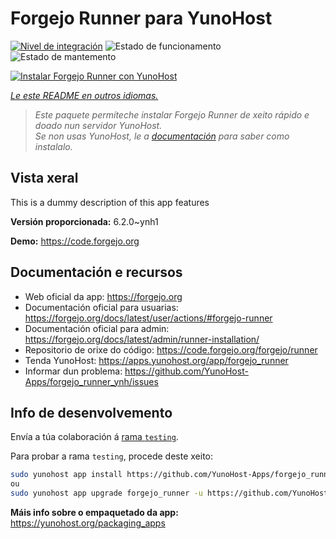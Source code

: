 <!--
NOTA: Este README foi creado automáticamente por <https://github.com/YunoHost/apps/tree/master/tools/readme_generator>
NON debe editarse manualmente.
-->

# Forgejo Runner para YunoHost

[![Nivel de integración](https://apps.yunohost.org/badge/integration/forgejo_runner)](https://ci-apps.yunohost.org/ci/apps/forgejo_runner/)
![Estado de funcionamento](https://apps.yunohost.org/badge/state/forgejo_runner)
![Estado de mantemento](https://apps.yunohost.org/badge/maintained/forgejo_runner)

[![Instalar Forgejo Runner con YunoHost](https://install-app.yunohost.org/install-with-yunohost.svg)](https://install-app.yunohost.org/?app=forgejo_runner)

*[Le este README en outros idiomas.](./ALL_README.md)*

> *Este paquete permíteche instalar Forgejo Runner de xeito rápido e doado nun servidor YunoHost.*  
> *Se non usas YunoHost, le a [documentación](https://yunohost.org/install) para saber como instalalo.*

## Vista xeral

This is a dummy description of this app features

**Versión proporcionada:** 6.2.0~ynh1

**Demo:** <https://code.forgejo.org>
## Documentación e recursos

- Web oficial da app: <https://forgejo.org>
- Documentación oficial para usuarias: <https://forgejo.org/docs/latest/user/actions/#forgejo-runner>
- Documentación oficial para admin: <https://forgejo.org/docs/latest/admin/runner-installation/>
- Repositorio de orixe do código: <https://code.forgejo.org/forgejo/runner>
- Tenda YunoHost: <https://apps.yunohost.org/app/forgejo_runner>
- Informar dun problema: <https://github.com/YunoHost-Apps/forgejo_runner_ynh/issues>

## Info de desenvolvemento

Envía a túa colaboración á [rama `testing`](https://github.com/YunoHost-Apps/forgejo_runner_ynh/tree/testing).

Para probar a rama `testing`, procede deste xeito:

```bash
sudo yunohost app install https://github.com/YunoHost-Apps/forgejo_runner_ynh/tree/testing --debug
ou
sudo yunohost app upgrade forgejo_runner -u https://github.com/YunoHost-Apps/forgejo_runner_ynh/tree/testing --debug
```

**Máis info sobre o empaquetado da app:** <https://yunohost.org/packaging_apps>
